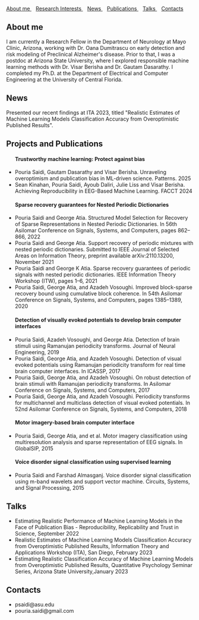<a href="#section1">About me </a> &nbsp;&nbsp;  <a href="#section2">Research Interests </a> &nbsp;&nbsp; <a href="#sectionNews">News </a> &nbsp;&nbsp; <a href="#section4">Publications </a> &nbsp;&nbsp; <a href="#section3">Talks </a> &nbsp;&nbsp; <a href="#section5">Contacts </a>



<h2 id="section1"> About me</h2>
<p>
I am currently a Research Fellow in the Department of Neurology at Mayo Clinic, Arizona, working with Dr. Oana Dumitrascu on early detection and risk modeling of Preclinical Alzheimer's disease. Prior to that, I was a postdoc at Arizona State University, where I explored responsible machine learning methods with Dr. Visar Berisha and Dr. Gautam Dasarathy. I completed my Ph.D. at the Department of Electrical and Computer Engineering at the University of Central Florida.
</p>


<h2 id="sectionNews"> News </h2>
<p>
Presented our recent findings at ITA 2023, titled "Realistic Estimates of Machine Learning Models Classification Accuracy from Overoptimistic Published Results".
</p>

<h2 id="section4">Projects and Publications</h2>
<p>
<ul>
 
<h4 id="trust">Trustworthy machine learning: Protect against bias</h4>
<li> Pouria Saidi, Gautam Dasarathy and Visar Berisha. Unraveling overoptimism and publication bias in ML-driven science. Patterns. 2025 </li>
<li> Sean Kinahan, Pouria Saidi, Ayoub Daliri, Julie Liss and Visar Berisha. Achieving Reproducibility in EEG-Based Machine Learning. FACCT 2024 </li>


<h4 id="sparse_guarantees"> Sparse recovery guarantees for Nested Periodic Dictionaries
</h4>

<li> Pouria Saidi and George Atia. Structured Model Selection for Recovery of Sparse Representations in Nested Periodic Dictionaries.  In 56th Asilomar Conference on Signals, Systems, and Computers, pages 862–866, 2022 </li>
 <li> Pouria Saidi and George Atia. Support recovery of periodic mixtures with nested periodic dictionaries. Submitted to
IEEE Journal of Selected Areas on Information Theory, preprint available arXiv:2110.13200, November 2021 </li>
<li>Pouria Saidi and George K Atia. Sparse recovery guarantees of periodic signals with nested periodic dictionaries.
IEEE Information Theory Workshop (ITW), pages 1–6, 2021 </li>
<li>Pouria Saidi, George Atia, and Azadeh Vosoughi. Improved block-sparse recovery bound using cumulative block
coherence. In 54th Asilomar Conference on Signals, Systems, and Computers, pages 1385–1389, 2020 </li>

<h4 id="rptdet">Detection of visually evoked potentials to develop brain computer interfaces</h4>

<li> Pouria Saidi, Azadeh Vosoughi, and George Atia. Detection of brain stimuli using Ramanujan periodicity transforms.
Journal of Neural Engineering, 2019 </li>
<li> Pouria Saidi, George Atia, and Azadeh Vosoughi. Detection of visual evoked potentials using Ramanujan periodicity
transform for real time brain computer interfaces. In ICASSP, 2017 </li>
<li> Pouria Saidi, George Atia, and Azadeh Vosoughi. On robust detection of brain stimuli with Ramanujan periodicity
transforms. In Asilomar Conference on Signals, Systems, and Computers, 2017 </li>
<li> Pouria Saidi, George Atia, and Azadeh Vosoughi. Periodicity transforms for multichannel and multiclass detection of
visual evoked potentials. In 52nd Asilomar Conference on Signals, Systems, and Computers, 2018 </li>

<h4 id="trust">Motor imagery-based brain computer interface</h4>

<li> Pouria Saidi, George Atia, and et al. Motor imagery classification using multiresolution analysis and sparse
representation of EEG signals. In GlobalSIP, 2015 </li>


<h4 id="trust">Voice disorder signal classification using supervised learning</h4>
<li> Pouria Saidi and Farshad Almasganj. Voice disorder signal classification using m-band wavelets and support vector
machine. Circuits, Systems, and Signal Processing, 2015 </li>

</ul>
</p>

<h2 id="section3">Talks</h2>
<p>
 <ul>
  <li>Estimating Realistic Performance of Machine Learning Models in the Face of Publication Bias - Reproducibility, Replicability and Trust in Science, September 2022</li>
  <li> Realistic Estimates of Machine Learning Models Classification Accuracy from Overoptimistic Published Results, Information Theory and Applications Workshop (ITA), San Diego, February 2023</li>
  <li>Estimating Realistic Classification Accuracy of Machine Learning Models from Overoptimistic
Published Results, Quantitative Psychology Seminar Series, Arizona State University,January 2023 </li>
</ul>
 </p>
 

<h2 id="section5">Contacts</h2>
<p> 
  <ul>
 <li>psaidi@asu.edu</li>
 <li> pouria.saidi@gmail.com</li>
 </ul>
</p>

 


